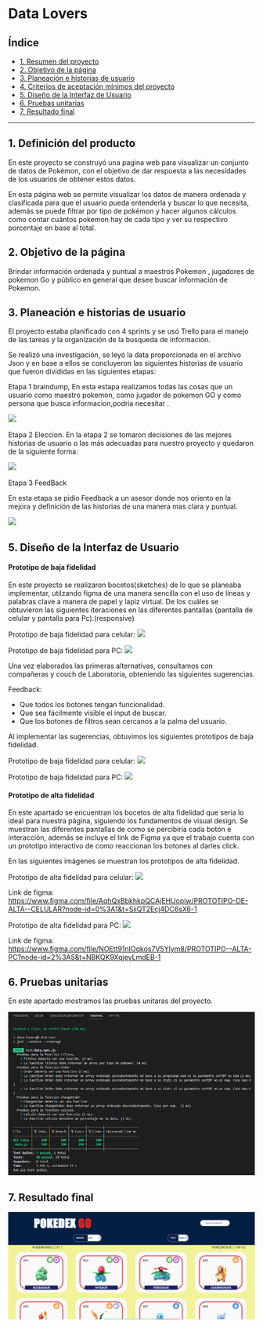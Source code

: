 # Data Lovers

## Índice


* [1. Resumen del proyecto](#1-resumen-del-proyecto)
* [2. Objetivo de la página](#2-objetivo-de-la-pagina)
* [3. Planeación e historias de usuario](#3-Planeación-e-historias-de-usuario)
* [4. Criterios de aceptación mínimos del proyecto](#4-criterios-de-aceptación-mínimos-del-proyecto)
* [5. Diseño de la Interfaz de Usuario](#5-Diseño-de-la-Interfaz-de-Usuario)
* [6. Pruebas unitarias](#6-Pruebas-unitarias)
* [7. Resultado final](#7-Resultado-final)


***


## 1. Definición del producto

En este proyecto se construyó una pagina web para visualizar un conjunto de datos de Pokémon, con el objetivo de dar respuesta a las necesidades de los usuarios de obtener estos datos. 

En esta página web se permite visualizar los datos de manera ordenada y clasificada para que el usuario pueda entenderla y buscar lo que necesita, además  se puede filtrar por tipo de pokémon y hacer algunos cálculos como contar cuántos pokemon hay de cada tipo y ver su respectivo porcentaje en base al total.

## 2. Objetivo de la página 

Brindar información ordenada y puntual a maestros Pokemon , jugadores de pokemon Go  y público en general que desee buscar información de Pokemon.

## 3. Planeación e historias de usuario
El proyecto estaba  planificado con 4 sprints y se usó Trello para el manejo de las tareas y la organización de la busqueda de información.

Se realizó una investigación, se leyó la data proporcionada en el archivo Json y en base a ellos se concluyeron las siguientes historias de usuario que fueron divididas en las siguientes etapas:

Etapa 1 braindump,
En esta estapa realizamos todas las cosas que un usuario como maestro pokemon, como jugador de pokemon GO y como persona que busca informacion,podria necesitar .


![](src/imagenes/ETAPA1hu.png)


Etapa 2 Eleccion.
En la etapa 2 se tomaron decisiones de las mejores historias de usuario o las más adecuadas para nuestro proyecto y quedaron de la siguiente forma:

![](src/imagenes/etapa2.png)


Etapa 3 FeedBack

En esta etapa se pidio Feedback a un asesor donde nos oriento en la mejora y definición de las historias de una manera mas clara y puntual.

![](src/imagenes/etapa3.png)


## 5. Diseño de la Interfaz de Usuario


#### Prototipo de baja fidelidad

En este proyecto se realizaron bocetos(sketches) de lo que se planeaba implementar, utilzando figma de una manera sencilla con el uso de líneas y palabras clave a manera de papel y lapiz virtual.
De los cuáles se obtuvieron las siguientes iteraciones en las diferentes pantallas (pantalla de celular y pantalla para Pc).(responsive)

Prototipo de baja fidelidad para celular:
![](src/imagenes/protoBjacel.png)

Prototipo de baja fidelidad para PC:
![](src/imagenes/protobajapc1.png)

Una vez elaborados las primeras alternativas, consultamos con compañeras  y couch de Laboratoria, obteniendo las siguientes sugerencias.

Feedback: 
* Que todos los botones tengan funcionalidad.
* Que sea fácilmente visible el input de buscar.
* Que los botones de filtros sean cercanos a la palma del usuario.

Al implementar las sugerencias, obtuvimos los siguientes prototipos de baja fidelidad.

Prototipo de baja fidelidad para celular:
![](src/imagenes/protobajacelular2.0.png)

Prototipo de baja fidelidad para PC:
![](src/imagenes/protobajapc.png)



#### Prototipo de alta fidelidad

En este apartado se encuentran los bocetos de alta fidelidad que seria lo ideal para nuestra página, siguiendo los fundamentos de visual design. Se muestran las diferentes pantallas de como se percibiría cada botón e interacción, además se incluye el link de Figma ya que el trabajo cuenta con un prototipo interactivo de como reaccionan los botones al darles click.

En las siguientes imágenes se muestran los prototipos de alta fidelidad.

Prototipo de alta fidelidad para celular:
![](src/imagenes/Android%20Large%20-%205.png)

Link de figma: https://www.figma.com/file/AqhQxBbkhkpQCAjEHUopiw/PROTOTIPO-DE-ALTA--CELULAR?node-id=0%3A1&t=SiiQT2Ecj4DC6sX6-1 

Prototipo de alta fidelidad para PC:
![](src/imagenes/MacBook%20Pro%2014_%20-%201.png)

Link de figma: https://www.figma.com/file/NOEtt91nIOqkos7V5Ylym8/PROTOTIPO--ALTA-PC?node-id=2%3A5&t=NBKQK9XqjeyLmdEB-1



## 6. Pruebas unitarias
En este apartado mostramos las pruebas unitaras del proyecto.

![](src/imagenes/PruebasUnitarias.png)

## 7. Resultado final 

![](src/imagenes/PaginaPokemon.PNG)




